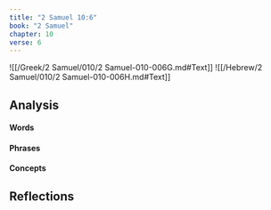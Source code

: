 ```yaml
---
title: "2 Samuel 10:6"
book: "2 Samuel"
chapter: 10
verse: 6
---
```

![[/Greek/2 Samuel/010/2 Samuel-010-006G.md#Text]]
![[/Hebrew/2 Samuel/010/2 Samuel-010-006H.md#Text]]

## Analysis

#### Words

#### Phrases

#### Concepts

## Reflections
